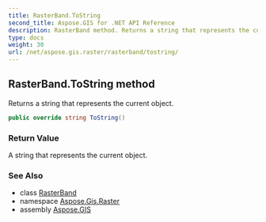 ```yaml
---
title: RasterBand.ToString
second_title: Aspose.GIS for .NET API Reference
description: RasterBand method. Returns a string that represents the current object
type: docs
weight: 30
url: /net/aspose.gis.raster/rasterband/tostring/
---
```

## RasterBand.ToString method

Returns a string that represents the current object.

```csharp
public override string ToString()
```

### Return Value

A string that represents the current object.

### See Also

* class [RasterBand](../)
* namespace [Aspose.Gis.Raster](../../rasterband/)
* assembly [Aspose.GIS](../../../)


